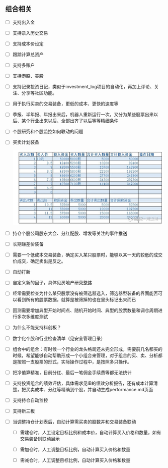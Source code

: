 



## 组合相关

- [ ] 支持出入金

- [ ] 支持录入历史交易

- [ ] 支持成本价设定

- [ ] 跟踪计算总资产

- [ ] 支持多账户

- [ ] 支持港股、美股

- [ ] 支持记录投资日记，类似于investment_log项目的自动化，再加上评论、关注、分享等社区功能。

- [ ] 用于执行买卖的交易装备，更低的成本、更快的速度等

- [ ] 季报、半年报、年报出来后，机器人重新运行一次，又分为某些股票出来以后、某个行业出来以后、全部出齐了以后等等精细条件

- [ ] 个股研究和个股监控如何联动的问题

- [ ] 买卖计划装备

  ![image-20201130171225257](images/image-20201130171225257-6727566.png)

- [ ] 持仓个股公司股东大会、分红配股、增发等关注的事件推送

- [ ] 长期赚差价装备

- [ ] 需要一个低成本交易装备，确定买入某只股票时，能够以某一天的较低的成交价成交，确定卖出是反之。

- [ ] 自动打新

- [ ] 自定义新的因子，具体见房地产研究[整体](投资笔记/行业研究/房地产/整体.md)

- [ ] 经常需要检查为什么某只股票没有被筛选器选入，筛选器型装备的界面能否可以看到所有的股票数据，就算是被筛掉的也在里头标记出来而已

- [ ] 回测需要增加典型开始时间点、随机开始时间、典型的股票数量和调仓周期进行多次多维度测试

- [ ] 为什么不能支持科创板？

- [ ] 数字化个股和行业检查清单（见安全管理目录）

- [ ] 组合中的组合：有时候一个行业的龙头格局还未完全形成，需要前几名都买的时候，希望能够自动帮助形成一个小组合来管理，对于组合的买、卖、分析都是按照一支股票的形式，实际操作过程中，是按照多只操作。

- [ ] 把净值算精准，目前分红、最后一笔佣金手续费等都无法统计

- [ ] 支持投资组合的绩效评估，具体需求见IB的绩效分析报告，还有成本计算清楚，把买卖成本、分红等精确到个股，并自动生成performance.md页面

- [ ] 支持持仓自动监控

- [ ] 支持新三板

- [ ] 当调整持仓计划表后，自动计算需买卖的股数并和交易装备联动

  - [ ] 需建仓时，人工设定目标比例和成本价，自动计算买入价格和数量，如有交易装备则联动展示
  - [ ] 需加仓时，人工调整目标比例，自动计算买入价格和数量
  - [ ] 需减仓时，人工调整目标比例，自动计算买入价格和数量

